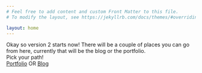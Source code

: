 ```yaml
---
# Feel free to add content and custom Front Matter to this file.
# To modify the layout, see https://jekyllrb.com/docs/themes/#overriding-theme-defaults

layout: home
---
```

Okay so version 2 starts now! There will be a couple of places you can go from here, currently that will be the blog or the portfolio.  
Pick your path!  
[Portfolio](portfolio.html) OR [Blog](blog.html)